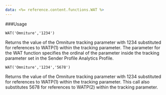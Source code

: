 ```yaml
---
data: <%= reference.content.functions.WAT %>
---
```

###Usage
```
WAT('Omniture','1234')
```
Returns the value of the Omniture tracking parameter with 1234 substituted for references to WATP(1) within the tracking parameter.
The parameter for the WAT function specifies the ordinal of the parameter inside the tracking parameter set in the Sender Profile Analytics Profile.
```
WAT('Omniture','1234','5678')
```
Returns the value of the Omniture tracking parameter with 1234 substituted for references to WATP(1) within the tracking parameter. This call also substitutes 5678 for references to WATP(2) within the tracking parameter.
